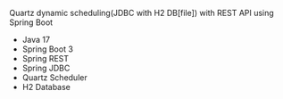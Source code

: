  Quartz dynamic scheduling(JDBC with H2 DB[file]) with REST API using Spring Boot 

 * Java 17
 * Spring Boot 3
 * Spring REST
 * Spring JDBC
 * Quartz Scheduler
 * H2 Database
 
